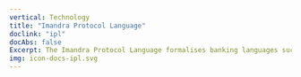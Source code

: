 ```yaml
---
vertical: Technology
title: "Imandra Protocol Language"
doclink: "ipl"
docAbs: false
Excerpt: The Imandra Protocol Language formalises banking languages such as FIX, SWIFT and IBan.
img: icon-docs-ipl.svg
---
```



